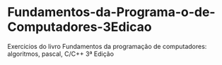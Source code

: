 # Fundamentos-da-Programa-o-de-Computadores-3Edicao
Exercicios do livro Fundamentos da programação de computadores: algoritmos, pascal, C/C++ 3ª Edição
